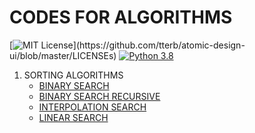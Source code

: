 # CODES FOR ALGORITHMS

[![MIT License](https://img.shields.io/apm/l/atomic-design-ui.svg?)](https://github.com/tterb/atomic-design-ui/blob/master/LICENSEs)
[![Python 3.8](https://img.shields.io/badge/python-3.8-blue.svg)](https://www.python.org/downloads/release/python-380/)

1. SORTING ALGORITHMS
    * [BINARY SEARCH](search.py) 
    * [BINARY SEARCH RECURSIVE](search.py)
    * [INTERPOLATION SEARCH](search.py)
    * [LINEAR SEARCH](search.py) 